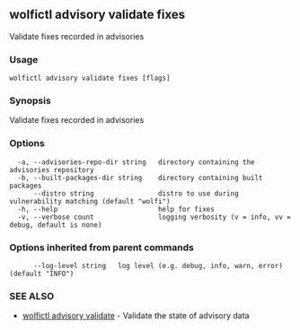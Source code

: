 ## wolfictl advisory validate fixes

Validate fixes recorded in advisories

### Usage

```
wolfictl advisory validate fixes [flags]
```

### Synopsis

Validate fixes recorded in advisories

### Options

```
  -a, --advisories-repo-dir string   directory containing the advisories repository
  -b, --built-packages-dir string    directory containing built packages
      --distro string                distro to use during vulnerability matching (default "wolfi")
  -h, --help                         help for fixes
  -v, --verbose count                logging verbosity (v = info, vv = debug, default is none)
```

### Options inherited from parent commands

```
      --log-level string   log level (e.g. debug, info, warn, error) (default "INFO")
```

### SEE ALSO

* [wolfictl advisory validate](wolfictl_advisory_validate.md)	 - Validate the state of advisory data

